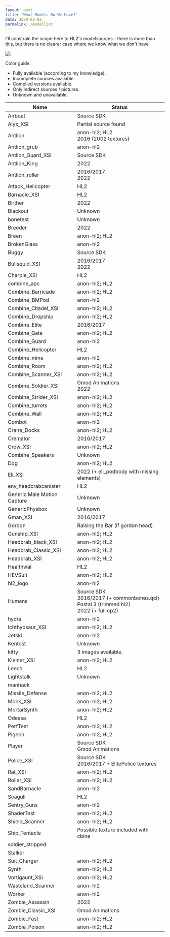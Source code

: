 ```yaml
---
layout: post
title: "What Models Do We Have?"
date: 2020-02-02
permalink: /modellist
---
```


I'll constrain the scope here to HL2's modelsources - there is more than this, but there is no clearer case where we know what we don't have. 

![](models.png)

Color guide: 
* <span class="gr"> Fully available (according to my knowledge). </span>
* <span class="y">Incomplete sources available. </span>
* <span class="t"> Compiled versions available. </span>
* <span class="o"> Only indirect sources / pictures. </span>
* <span class="r"> Unknown and unavailable. </span>

Name | Status
--- | ---
Airboat | <span class="y">Source SDK</span>
Alyx_XSI | <span class="y"> Partial source found</span>
Antlion | <span class="t"> anon-hl2; HL2 </span> <br /> <span class="y"> 2016 (2002 textures) </span>
Antlion_grub | <span class="t"> anon-hl2 </span>
Antlion_Guard_XSI | <span class="gr">Source SDK</span> 
Antlion_King | <span class="o">2022</span>
Antlion_roller | <span class="y">2016/2017</span> <br /> <span class="y"> 2022 </span> 
Attack_Helicopter | <span class="t"> HL2 </span>
Barnacle_XSI | <span class="t"> HL2 </span>
Birther | <span class="o">2022 </span>
Blackout | <span class="r"> Unknown </span>
bonetest | <span class="r"> Unknown </span>
Breeder | <span class="o">2022 </span>
Breen | <span class="t"> anon-hl2; HL2 </span>
BrokenGlass | <span class="t"> anon-hl2 </span>
Buggy | <span class="y"> Source SDK </span>
Bullsquid_XSI | <span class="y"> 2016/2017 </span> <br /> <span class="gr"> 2022 </span>
Charple_XSI | <span class="t"> HL2 </span>
combine_apc | <span class="t"> anon-hl2; HL2 </span>
Combine_Barricade | <span class="t"> anon-hl2; HL2 </span>
Combine_BMPod |  <span class="t"> anon-hl2 </span>
Combine_Citadel_XSI | <span class="t"> anon-hl2; HL2 </span>
Combine_Dropship | <span class="t"> anon-hl2; HL2 </span>
Combine_Elite | <span class="gr"> 2016/2017 </span>
Combine_Gate | <span class="t"> anon-hl2; HL2 </span>
Combine_Guard | <span class="t"> anon-hl2 </span>
Combine_Helicopter | <span class="t"> HL2</span>
Combine_mine | <span class="t"> anon-hl2 </span>
Combine_Room | <span class="t"> anon-hl2; HL2 </span>
Combine_Scanner_XSI | <span class="t"> anon-hl2; HL2 </span>
Combine_Soldier_XSI | <span class="y"> Gmod Animations </span> <br /> <span class="gr"> 2022 </span>
Combine_Strider_XSI | <span class="t"> anon-hl2; HL2 </span>
Combine_turrets | <span class="t"> anon-hl2; HL2 </span>
Combine_Wall | <span class="t"> anon-hl2; HL2 </span>
Combot | <span class="t"> anon-hl2 </span>
Crane_Docks | <span class="t"> anon-hl2; HL2 </span>
Cremator | <span class="y"> 2016/2017 </span>
Crow_XSI | <span class="t"> anon-hl2; HL2 </span>
Combine_Speakers | <span class="r"> Unknown </span>
Dog | <span class="t"> anon-hl2; HL2 </span>
Eli_XSI | <span class="y"> 2022 (+ eli_podbody with missing elements)
env_headcrabcanister | <span class="t"> HL2 </span>
Generic Male Motion Capture | <span class="r"> Unknown </span>
GenericPhysbox | <span class="r"> Unknown </span>
Gman_XSI | <span class="gr"> 2016/2017 </span>
Gordon | <span class="o"> Raising the Bar (if gordon head) </span> 
Gunship_XSI | <span class="t"> anon-hl2; HL2 </span>
Headcrab_black_XSI | <span class="t"> anon-hl2; HL2 </span>
Headcrab_Classic_XSI | <span class="t"> anon-hl2; HL2 </span>
Headcrab_XSI | <span class="t"> anon-hl2; HL2 </span>
Healthvial |  <span class="t"> HL2 </span>
HEVSuit |  <span class="t"> anon-hl2; HL2 </span>
hl2_logo | <span class="t"> anon-hl2 </span>
Humans | <span class="y"> Source SDK </span> <br /> <span class="y">2016/2017 (+ commonbones.qci)</span> <br /> <span class="y"> Postal 3 (trimmed hl2) </span> <br /> <span class="gr"> 2022 (+ full ep2) </span> 
hydra | <span class="t"> anon-hl2 </span>
Ichthyosaur_XSI | <span class="t"> anon-hl2; HL2 </span>
Jetski | <span class="t"> anon-hl2 </span>
Kentest | <span class="r"> Unknown </span>
kitty | <span class="o"> 3 images available. </span>
Kleiner_XSI | <span class="t"> anon-hl2; HL2 </span>
Leech |  <span class="t"> HL2 </span>
Lightstalk | <span class="r"> Unknown </span>
manhack | 
Missile_Defense | <span class="t"> anon-hl2; HL2 </span>
Monk_XSI | <span class="t"> anon-hl2; HL2 </span>
MortarSynth | <span class="t"> anon-hl2; HL2 </span>
Odessa | <span class="t"> HL2 </span>
PerfTest | <span class="t"> anon-hl2; HL2 </span>
Pigeon | <span class="t"> anon-hl2; HL2 </span>
Player | <span class="y"> Source SDK </span> <br /> <span class="y"> Gmod Animations </span>
Police_XSI | <span class="y"> Source SDK </span> <br /> <span class="gr">2016/2017</span> + <span class="y"> ElitePolice textures <span class="y"> 
Rat_XSI | <span class="t"> anon-hl2; HL2 </span>
Roller_XSI | <span class="t"> anon-hl2; HL2 </span>
SandBarnacle | <span class="t"> anon-hl2 </span>
Seagull | <span class="t"> HL2 </span>
Sentry_Guns | <span class="t"> anon-hl2 </span>
ShaderTest | <span class="t"> anon-hl2; HL2 </span>
Shield_Scanner | <span class="t"> anon-hl2; HL2 </span>
Ship_Tentacle | <span class="o"> Possible texture included with cbine </span>
soldier_stripped |  | <span class="t"> anon-hl2; HL2 </span>
Stalker |  | <span class="t"> HL2 </span>
Suit_Charger  | <span class="t"> anon-hl2; HL2 </span>
Synth  | <span class="t"> anon-hl2; HL2 </span>
Vortigaunt_XSI | <span class="t"> anon-hl2; HL2 </span>
Wasteland_Scanner | <span class="t"> anon-hl2 </span>
Worker | <span class="t"> anon-hl2 </span>
Zombie_Assassin | <span class="y"> 2022 </span> 
Zombie_Classic_XSI | <span class="y"> Gmod Animations </span>
Zombie_Fast | <span class="t"> anon-hl2; HL2 </span>
Zombie_Poison | <span class="t"> anon-hl2; HL2 </span>
